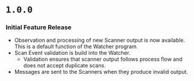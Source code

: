 # `1.0.0`
### Initial Feature Release
- Observation and processing of new Scanner output is now available. This is a default function of the Watcher program.
- Scan Event validation is build into the Watcher. 
  - Validation ensures that scanner output follows process flow and does not accept duplicate scans.
- Messages are sent to the Scanners when they produce invalid output.